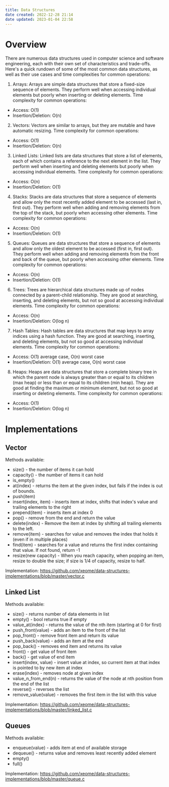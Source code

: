 ```yaml
---
title: Data Structures
date created: 2022-12-28 21:14
date updated: 2023-01-04 22:58
---
```


# Overview

There are numerous data structures used in computer science and software engineering, each with their own set of characteristics and trade-offs. Here's a quick rundown of some of the most common data structures, as well as their use cases and time complexities for common operations:

1. Arrays: Arrays are simple data structures that store a fixed-size sequence of elements. They perform well when accessing individual elements but poorly when inserting or deleting elements. Time complexity for common operations:

- Access: O(1)
- Insertion/Deletion: O(n)

2. Vectors: Vectors are similar to arrays, but they are mutable and have automatic resizing. Time complexity for common operations:

- Access: O(1)
- Insertion/Deletion: O(n)

3. Linked Lists: Linked lists are data structures that store a list of elements, each of which contains a reference to the next element in the list. They perform well when inserting and deleting elements but poorly when accessing individual elements. Time complexity for common operations:

- Access: O(n)
- Insertion/Deletion: O(1)

4. Stacks: Stacks are data structures that store a sequence of elements and allow only the most recently added element to be accessed (last in, first out). They perform well when adding and removing elements from the top of the stack, but poorly when accessing other elements. Time complexity for common operations:

- Access: O(n)
- Insertion/Deletion: O(1)

5. Queues: Queues are data structures that store a sequence of elements and allow only the oldest element to be accessed (first in, first out). They perform well when adding and removing elements from the front and back of the queue, but poorly when accessing other elements. Time complexity for common operations:

- Access: O(n)
- Insertion/Deletion: O(1)

6. Trees: Trees are hierarchical data structures made up of nodes connected by a parent-child relationship. They are good at searching, inserting, and deleting elements, but not so good at accessing individual elements. Time complexity for common operations:

- Access: O(n)
- Insertion/Deletion: O(log n)

7. Hash Tables: Hash tables are data structures that map keys to array indices using a hash function. They are good at searching, inserting, and deleting elements, but not so good at accessing individual elements. Time complexity for common operations:

- Access: O(1) average case, O(n) worst case
- Insertion/Deletion: O(1) average case, O(n) worst case

8. Heaps: Heaps are data structures that store a complete binary tree in which the parent node is always greater than or equal to its children (max heap) or less than or equal to its children (min heap). They are good at finding the maximum or minimum element, but not so good at inserting or deleting elements. Time complexity for common operations:

- Access: O(1)
- Insertion/Deletion: O(log n)

# Implementations

## Vector

Methods available:

- size() - the number of items it can hold
- capacity() - the number of items it can hold
- is_empty()
- at(index) - returns the item at the given index, but fails if the index is out of bounds.
- push(item)
- insert(index, item) - inserts item at index, shifts that index's value and trailing elements to the right
- prepend(item) - inserts item at index 0
- pop() - remove from the end and return the value
- delete(index) - Remove the item at index by shifting all trailing elements to the left.
- remove(item) - searches for value and removes the index that holds it (even if in multiple places)
- find(item) - searches for a value and returns the first index containing that value. If not found, return -1
- resize(new capacity) - When you reach capacity, when popping an item, resize to double the size; if size is 1/4 of capacity, resize to half.

Implementation:
<https://github.com/xeome/data-structures-implementations/blob/master/vector.c>

## Linked List

Methods available:

- size() - returns number of data elements in list
- empty() - bool returns true if empty
- value_at(index) - returns the value of the nth item (starting at 0 for first)
- push_front(value) - adds an item to the front of the list
- pop_front() - remove front item and return its value
- push_back(value) - adds an item at the end
- pop_back() - removes end item and returns its value
- front() - get value of front item
- back() - get value of end item
- insert(index, value) - insert value at index, so current item at that index is pointed to by new item at index
- erase(index) - removes node at given index
- value_n_from_end(n) - returns the value of the node at nth position from the end of the list
- reverse() - reverses the list
- remove_value(value) - removes the first item in the list with this value

Implementation:
<https://github.com/xeome/data-structures-implementations/blob/master/linked_list.c>

## Queues

Methods available:

- enqueue(value) - adds item at end of available storage
- dequeue() - returns value and removes least recently added element
- empty()
- full()

Implementation:
<https://github.com/xeome/data-structures-implementations/blob/master/queue.c>
